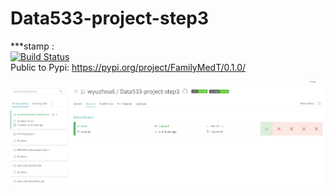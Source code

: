 # Data533-project-step3
***stamp :   
[![Build Status](https://app.travis-ci.com/wyuzhou6/Data533-project-step3.svg?token=wztGc5f1VXWWxnxsrzyx&branch=main)](https://app.travis-ci.com/wyuzhou6/Data533-project-step3)    
Public to Pypi: https://pypi.org/project/FamilyMedT/0.1.0/

![the travis picture](image.png)